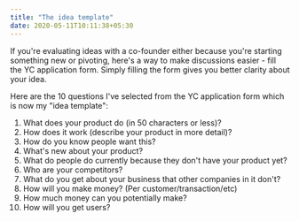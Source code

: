 ```yaml
---
title: "The idea template"
date: 2020-05-11T10:11:38+05:30
---
```


If you're evaluating ideas with a co-founder either because you're starting
something new or pivoting, here's a way to make discussions easier -
fill the YC application form. Simply filling the
form gives you better clarity about your idea.

Here are the 10 questions I've selected from the YC application form
which is now my "idea template":

1. What does your product do (in 50 characters or less)?
2. How does it work (describe your product in more detail)?
3. How do you know people want this?
4. What's new about your product?
5. What do people do currently because they don't have your product yet?
6. Who are your competitors?
7. What do you get about your business that other companies in it don't?
8. How will you make money? (Per customer/transaction/etc)
9. How much money can you potentially make?
10. How will you get users?
